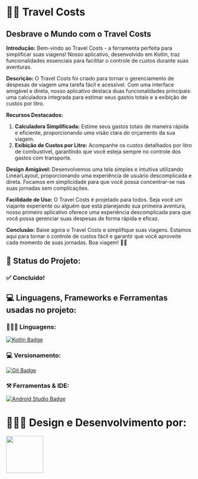 # 🚗💨 Travel Costs

## Desbrave o Mundo com o Travel Costs

**Introdução:**
Bem-vindo ao Travel Costs - a ferramenta perfeita para simplificar suas viagens! Nosso aplicativo, desenvolvido em Kotlin, traz funcionalidades essenciais para facilitar o controle de custos durante suas aventuras.

**Descrição:**
O Travel Costs foi criado para tornar o gerenciamento de despesas de viagem uma tarefa fácil e acessível. Com uma interface amigável e direta, nosso aplicativo destaca duas funcionalidades principais: uma calculadora integrada para estimar seus gastos totais e a exibição de custos por litro.

**Recursos Destacados:**
1. **Calculadora Simplificada:** Estime seus gastos totais de maneira rápida e eficiente, proporcionando uma visão clara do orçamento da sua viagem.
2. **Exibição de Custos por Litro:** Acompanhe os custos detalhados por litro de combustível, garantindo que você esteja sempre no controle dos gastos com transporte.

**Design Amigável:**
Desenvolvemos uma tela simples e intuitiva utilizando LinearLayout, proporcionando uma experiência de usuário descomplicada e direta. Focamos em simplicidade para que você possa concentrar-se nas suas jornadas sem complicações.

**Facilidade de Uso:**
O Travel Costs é projetado para todos. Seja você um viajante experiente ou alguém que está planejando sua primeira aventura, nosso primeiro aplicativo oferece uma experiência descomplicada para que você possa gerenciar suas despesas de forma rápida e eficaz.

**Conclusão:**
Baixe agora o Travel Costs e simplifique suas viagens. Estamos aqui para tornar o controle de custos fácil e garantir que você aproveite cada momento de suas jornadas. Boa viagem! 🚗💨

## 🚧 Status do Projeto:
### ✅ Concluido!

## 💻 Linguagens, Frameworks e Ferramentas usadas no projeto:
### 👨🏻‍💻 Linguagens:
[![Kotlin Badge](https://img.shields.io/badge/Kotlin-6633cc?style=for-the-badge&logo=kotlin&logoColor=white)](https://kotlinlang.org/)
### 💻 Versionamento:
[![Git Badge](https://img.shields.io/badge/Git-6633cc?style=for-the-badge&logo=git&logoColor=white)](https://git-scm.com)
### ⚒ Ferramentas & IDE:
[![Android Studio Badge](https://img.shields.io/badge/Android_Studio-6633cc?style=for-the-badge&logo=android-studio&logoColor=white)](https://developer.android.com/studio?hl=pt-br)

# 👨🏻‍💻 Design e Desenvolvimento por:
<p align="left">
  <a href="https://github.com/ThallesLana">
    <img src="https://avatars.githubusercontent.com/u/57325727?v=4" width="100px;" alt=""/>
  </a>
</p>



